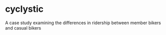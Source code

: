 # cyclystic
A case study examining the differences in ridership between member bikers and casual bikers
